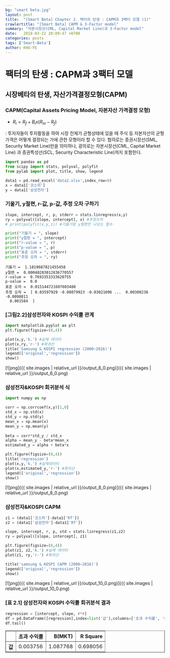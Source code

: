 ```yaml
---
bg: "smart beta.jpg"
layout: post
title:  "[Smart Beta] Chapter 2. 팩터의 탄생 : CAPM과 3팩터 모델 (1)"
crawlertitle: "[Smart Beta] CAPM & 3-Factor model"
summary: "자본시장선(CML, Capital Market Line)과 3-Factor model"
date:   2018-03-22 20:09:47 +0700
categories: posts
tags: ['Smart-Beta']
author: KHU-FE
---
```

# 팩터의 탄생 : CAPM과 3팩터 모델


## 시장베타의 탄생, 자산가격결정모형(CAPM)

### CAPM(Capital Assets Pricing Model, 자본자산 가격결정 모형) 

* $R_i = R_f + B_i x (R_m-R_f)$

 : 투자자들이 투자활동을 하여 시장 전체가 균형상태에 있을 때 주식 등 자본자산의 균형가격은 어떻게 결정되는 가에 관한 모형이라 할 수 있다. 협의로는 증권시장선(SML, Security Market Line)만을 의미하나, 광의로는 자본시장선(CML, Capital Market Line) 과 증권특성선(SCL, Security Characteristic Line)까지 포함한다.



```python
import pandas as pd
from scipy import stats, polyval, polyfit
from pylab import plot, title, show, legend

data1 = pd.read_excel('data2.xlsx',index_row=0)
x = data1['코스피']
y = data1['삼성전자']
```

### 기울기, y절편, r-값, p-값, 추정 오차 구하기


```python
slope, intercept, r, p, stderr = stats.linregress(x,y)
ry = polyval([slope, intercept], x) #추정오차
# print(polyfit(x,y,1)) #기울기랑 y절편만 나오는 함수

print("기울기 = ", slope)
print("y절편 = ", intercept)
print("r-value = ", r)
print("p-value = ", p)
print("표준 오차 = ", stderr)
print("추정 오차 = ", ry)
```

    기울기 =  1.1819687821455458
    y절편 =  0.00040203012836770557
    r-value =  0.7693353333620755
    p-value =  0.0
    표준 오차 =  0.015144721607603488
    추정 오차 =  [ 0.03597929 -0.08079923 -0.03021096 ...  0.00300236 -0.0098811
      0.001584  ]
    

### [그림2.2]삼성전자와 KOSPI 수익률 관계


```python
import matplotlib.pyplot as plt
plt.figure(figsize=(8,4))

plot(x,y,'k.') #실제 데이터
plot(x,ry,'r-') #회귀선
title('Samsung & KOSPI regression (2000~2016)')
legend(['original','regression'])
show()
```


[![png]({{ site.images | relative_url }}/output_6_0.png)]({{ site.images | relative_url }}/output_6_0.png)


### 삼성전자&KOSPI 회귀분석 식



```python
import numpy as np

corr = np.corrcoef(x,y)[1,0]
std_x = np.std(x)
std_y = np.std(y)
mean_x = np.mean(x)
mean_y = np.mean(y)
    
beta = corr*std_y / std_x
alpha = mean_y - beta*mean_x
estimated_y = alpha + beta*x

plt.figure(figsize=(8,4))
title('regression')
plot(x,y,'k.') #실제데이터
plot(x,estimated_y,'r-') #회귀선
legend(['original','regression'])
show()
```


[![png]({{ site.images | relative_url }}/output_8_0.png)]({{ site.images | relative_url }}/output_8_0.png)


### 삼성전자&KOSPI CAPM


```python
z1 = (data1['코스피']-data1['Rf'])
z2 = (data1['삼성전자']-data1['Rf'])

slope, intercept, r, p, std = stats.linregress(z1,z2)
ry = polyval([slope, intercept], z1)

plt.figure(figsize=(8,4))
plot(z1, z2,'k.') #실제 데이터
plot(z1, ry,'r-') #회귀선

title('samsung & KOSPI CAPM (2000~2016)')
legend(['original','regression'])
show()
```


[![png]({{ site.images | relative_url }}/output_10_0.png)]({{ site.images | relative_url }}/output_10_0.png)

### [표 2.1] 삼성전자와 KOSPI 수익률 회귀분석 결과


```python
regression = [intercept, slope, r*r]
df = pd.DataFrame([regression],index=list('값'),columns=['초과 수익률', 'B(MKT)', 'R Square'])
df.tail()
```




<div>
<style scoped>
    .dataframe tbody tr th:only-of-type {
        vertical-align: middle;
    }

    .dataframe tbody tr th {
        vertical-align: top;
    }

    .dataframe thead th {
        text-align: right;
    }
</style>
<table border="1" class="dataframe">
  <thead>
    <tr style="text-align: right;">
      <th></th>
      <th>초과 수익률</th>
      <th>B(MKT)</th>
      <th>R Square</th>
    </tr>
  </thead>
  <tbody>
    <tr>
      <th>값</th>
      <td>0.003756</td>
      <td>1.087768</td>
      <td>0.698056</td>
    </tr>
  </tbody>
</table>
</div>


